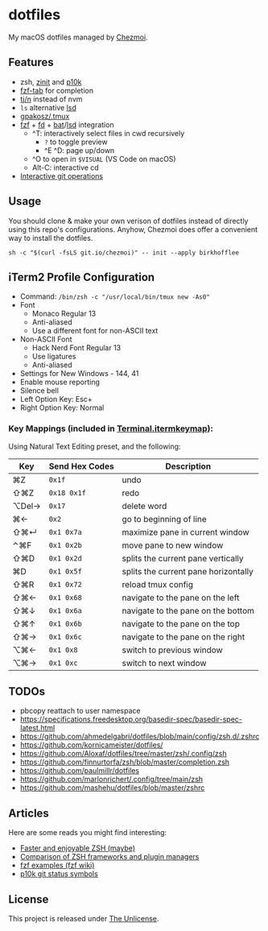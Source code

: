 # dotfiles

My macOS dotfiles managed by [Chezmoi](https://github.com/twpayne/chezmoi).  

## Features

* zsh, [zinit](https://github.com/zdharma/zinit) and [p10k](https://github.com/romkatv/powerlevel10k)
* [fzf-tab](https://github.com/Aloxaf/fzf-tab) for completion
* [tj/n](https://github.com/tj/n) instead of nvm
* `ls` alternative [lsd](https://github.com/Peltoche/lsd)
* [gpakosz/.tmux](https://github.com/gpakosz/.tmux)
* [fzf](https://github.com/junegunn/fzf#fuzzy-completion-for-bash-and-zsh) + [fd](https://github.com/sharkdp/fd) + [bat](https://github.com/sharkdp/bat)/[lsd](https://github.com/Peltoche/lsd) integration
  + ^T: interactively select files in cwd recursively
    - `?` to toggle preview
    - ^E ^D: page up/down
  + ^O to open in `$VISUAL` (VS Code on macOS)
  + Alt-C: interactive cd
* [Interactive git operations](https://github.com/wfxr/forgit#-features)

## Usage

You should clone & make your own verison of dotfiles instead of directly using
this repo's configurations. Anyhow, Chezmoi does offer a convenient way to
install the dotfiles.

```console
sh -c "$(curl -fsLS git.io/chezmoi)" -- init --apply birkhofflee
```

## iTerm2 Profile Configuration

* Command: `/bin/zsh -c "/usr/local/bin/tmux new -As0"`
* Font
  + Monaco Regular 13
  + Anti-aliased
  + Use a different font for non-ASCII text
* Non-ASCII Font
  + Hack Nerd Font Regular 13
  + Use ligatures
  + Anti-aliased
* Settings for New Windows - 144, 41
* Enable mouse reporting
* Silence bell
* Left Option Key: Esc+
* Right Option Key: Normal

### Key Mappings (included in [Terminal.itermkeymap](Terminal.itermkeymap)):

Using Natural Text Editing preset, and the following:

| Key   | Send Hex Codes | Description                          |
|-------|----------------|--------------------------------------|
| ⌘Z    | `0x1f`         | undo                                 |
| ⇧⌘Z   | `0x18 0x1f`    | redo                                 |
| ⌥Del→ | `0x17`         | delete word                          |
| ⌘←    | `0x2`          | go to beginning of line              |
| ⇧⌘↵   | `0x1 0x7a`     | maximize pane in current window      |
| ⌃⌘F   | `0x1 0x2b`     | move pane to new window              |
| ⇧⌘D   | `0x1 0x2d`     | splits the current pane vertically   |
| ⌘D    | `0x1 0x5f`     | splits the current pane horizontally |
| ⇧⌘R   | `0x1 0x72`     | reload tmux config                    |
| ⇧⌘←   | `0x1 0x68`     | navigate to the pane on the left     |
| ⇧⌘↓   | `0x1 0x6a`     | navigate to the pane on the bottom   |
| ⇧⌘↑   | `0x1 0x6b`     | navigate to the pane on the top      |
| ⇧⌘→   | `0x1 0x6c`     | navigate to the pane on the right    |
| ⌥⌘←   | `0x1 0x8`      | switch to previous window            |
| ⌥⌘→   | `0x1 0xc`      | switch to next window                |

## TODOs

* pbcopy reattach to user namespace
* https://specifications.freedesktop.org/basedir-spec/basedir-spec-latest.html
* https://github.com/ahmedelgabri/dotfiles/blob/main/config/zsh.d/.zshrc
* https://github.com/kornicameister/dotfiles/
* https://github.com/Aloxaf/dotfiles/tree/master/zsh/.config/zsh
* https://github.com/finnurtorfa/zsh/blob/master/completion.zsh
* https://github.com/paulmillr/dotfiles
* https://github.com/marlonrichert/.config/tree/main/zsh
* https://github.com/mashehu/dotfiles/blob/master/zshrc

## Articles

Here are some reads you might find interesting:

* [Faster and enjoyable ZSH (maybe)](https://htr3n.github.io/2018/07/faster-zsh/)
* [Comparison of ZSH frameworks and plugin managers](https://gist.github.com/laggardkernel/4a4c4986ccdcaf47b91e8227f9868ded)
* [fzf examples (fzf wiki)](https://github.com/junegunn/fzf/wiki/examples)
* [p10k git status symbols](https://github.com/romkatv/powerlevel10k#what-do-different-symbols-in-git-status-mean)

## License

This project is released under [The Unlicense](LICENSE).
